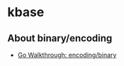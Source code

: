 # kbase

## About binary/encoding

- [Go Walkthrough: encoding/binary](https://medium.com/go-walkthrough/go-walkthrough-encoding-binary-96dc5d4abb5d)
